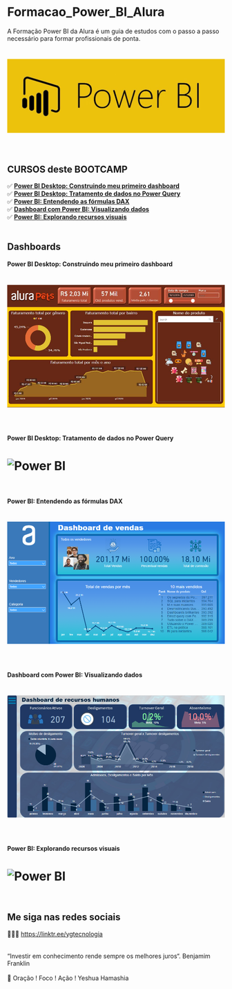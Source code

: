# Formacao_Power_BI_Alura

A Formação Power BI da Alura é um guia de estudos com o passo a passo necessário para formar profissionais de ponta.

<h1>
   <img src="https://raw.githubusercontent.com/saldanhayg/Formacao_Power_BI_Alura/main/PowerBI.jpg" alt="Power BI" border="0">
</h1>
<br>

## CURSOS deste BOOTCAMP
✅ **<a href="https://tinyurl.com/tm45fmpd">Power BI Desktop: Construindo meu primeiro dashboard</a>** <br>
✅ **<a href="https://tinyurl.com/4z938v7z">Power BI Desktop: Tratamento de dados no Power Query</a>** <br>
✅ **<a href="https://tinyurl.com/h9htfx9j">Power BI: Entendendo as fórmulas DAX</a>** <br>
✅ **<a href=" ">Dashboard com Power BI: Visualizando dados</a>** <br>
✅ **<a href="https://tinyurl.com/s82nrwt5">Power BI: Explorando recursos visuais</a>** <br>
<br>

## Dashboards 

#### Power BI Desktop: Construindo meu primeiro dashboard

<h1>
   <img src="https://raw.githubusercontent.com/saldanhayg/Formacao_Power_BI_Alura/main/1_Power%20BI%20Desktop_Construindo%20meu%20primeiro%20dashboard/img/dashboard.JPG" alt="Power BI" border="0">
</h1>
<br>

#### Power BI Desktop: Tratamento de dados no Power Query
<h1>
   <img src="https://camo.githubusercontent.com/0ff1d0041ded7872253c4b9fdb54e53540b5343f77913763f9cabf8861c725df/68747470733a2f2f692e6962622e636f2f6b6d52366b446e2f646173682e706e67" alt="Power BI" border="0">
</h1>
<br>

#### Power BI: Entendendo as fórmulas DAX
<h1>
    <img src="https://raw.githubusercontent.com/saldanhayg/Formacao_Power_BI_Alura/main/3_Power%20BI%20Desktop_Entendendo%20as%20f%C3%B3rmulas%20DAX/DASH_POWER_BI_ENTENDENDO%20AS%20F%C3%93RMULAS%20DAX.PNG" alt="Power BI" border="0">
</h1>
<br>

#### Dashboard com Power BI: Visualizando dados
<h1>
   <img src="https://raw.githubusercontent.com/saldanhayg/Formacao_Power_BI_Alura/main/5_Power%20BI%20Desktop_Explorando%20recursos%20visuais/img/Dash.PNG" alt="Power BI" border="0">
</h1>
<br>

#### Power BI: Explorando recursos visuais
<h1>
   <img src=" " alt="Power BI" border="0">
</h1>
<br>

## Me siga nas redes sociais

👨‍💼🔮  https://linktr.ee/ygtecnologia 
<br>
<br> 
<br> 
“Investir em conhecimento rende sempre os melhores juros“. Benjamim Franklin
<br>
<br> 
🙏 Oração ! Foco ! Ação ! Yeshua Hamashia 